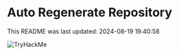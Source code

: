# Auto Regenerate Repository

This README was last updated: 2024-08-19 19:40:58

 ![TryHackMe](https://tryhackme.com/badge/533634)